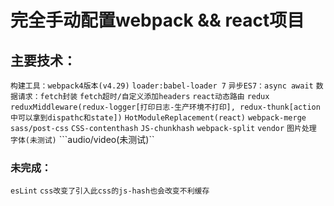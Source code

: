 # 完全手动配置webpack && react项目
## 主要技术：
```构建工具：webpack4版本(v4.29)```
```loader:babel-loader 7```
```异步ES7：async await```
```数据请求：fetch封装```
```fetch超时/自定义添加headers```
```react动态路由```
```redux```
```reduxMiddleware(redux-logger[打印日志-生产环境不打印], redux-thunk[action中可以拿到dispathc和state])```
```HotModuleReplacement(react)```
```webpack-merge```
```sass/post-css```
```CSS-contenthash```
```JS-chunkhash```
```webpack-split```
```vendor```
```图片处理```
```字体(未测试)```
```audio/video(未测试)``
### 未完成：
```esLint```
```css改变了引入此css的js-hash也会改变不利缓存```